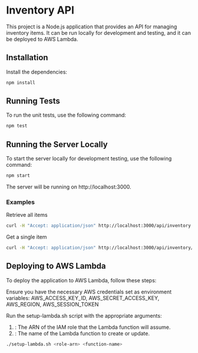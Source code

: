 # Inventory API

This project is a Node.js application that provides an API for managing inventory items. It can be run locally for development and testing, and it can be deployed to AWS Lambda.

## Installation

Install the dependencies:

```bash
npm install
```

## Running Tests

To run the unit tests, use the following command:

```bash
npm test
```

## Running the Server Locally

To start the server locally for development testing, use the following command:

```bash
npm start
```

The server will be running on http://localhost:3000.

### Examples

Retrieve all items

```bash
curl -H "Accept: application/json" http://localhost:3000/api/inventory
```

Get a single item

```bash
curl -H "Accept: application/json" http://localhost:3000/api/inventory/3
```

## Deploying to AWS Lambda

To deploy the application to AWS Lambda, follow these steps:

Ensure you have the necessary AWS credentials set as environment variables: AWS_ACCESS_KEY_ID, AWS_SECRET_ACCESS_KEY, AWS_REGION, AWS_SESSION_TOKEN

Run the setup-lambda.sh script with the appropriate arguments:

1. <role-arn>: The ARN of the IAM role that the Lambda function will assume.
2. <function-name>: The name of the Lambda function to create or update.

```bash
./setup-lambda.sh <role-arn> <function-name>
```

